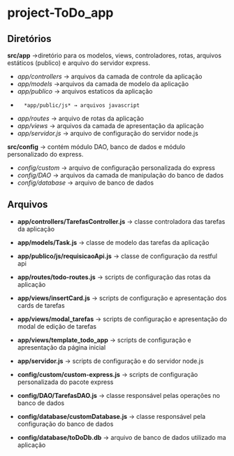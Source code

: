 # project-ToDo_app

## Diretórios
**src/app** →diretório para os modelos, views, controladores, rotas, arquivos estáticos (publico) e arquivo do servidor express.
- 	*app/controllers* → arquivos da camada de controle da aplicação
- 	*app/models* →arquivos da camada de modelo da aplicação
- 	*app/publico* → arquivos estaticos da aplicação
- 		*app/public/js* → arquivos javascript 
- 	*app/routes* → arquivo de rotas da aplicação
- 	*app/views* → arquivos da camada de apresentação da aplicação
- 	*app/servidor.js* → arquivo de configuração do servidor node.js

**src/config** → contém módulo DAO, banco de dados e módulo personalizado do express.
- 	*config/custom* → arquivo de configuração personalizada do express
- 	*config/DAO* → arquivos da camada de manipulação do banco de dados
- 	*config/database* → arquivo de banco de dados

## Arquivos

- **app/controllers/TarefasController.js** → classe controladora das tarefas da aplicação
- **app/models/Task.js** → classe de modelo das tarefas da aplicação
- **app/publico/js/requisicaoApi.js** → classe de configuração da restful api
- **app/routes/todo-routes.js** → scripts de configuração das rotas da aplicação
- **app/views/insertCard.js** → scripts de configuração e apresentação dos cards de tarefas
- **app/views/modal_tarefas** →  scripts de configuração e apresentação do modal de edição de tarefas
- **app/views/template_todo_app** →  scripts de configuração e apresentação da página inicial
- **app/servidor.js** →  scripts de configuração e do servidor node.js

- **config/custom/custom-express.js** →  scripts de configuração personalizada do pacote express
- **config/DAO/TarefasDAO.js** → classe responsável pelas operações no banco de dados
- **config/database/customDatabase.js** → classe responsável pela configuração do banco de dados
- **config/database/toDoDb.db** → arquivo de banco de dados utilizado ma aplicação
